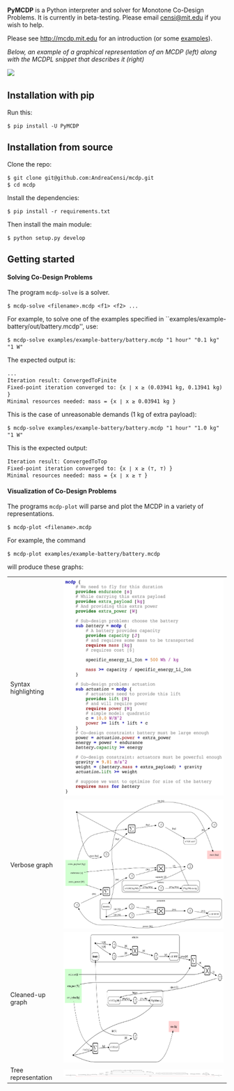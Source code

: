 
**PyMCDP** is a Python interpreter and solver for Monotone Co-Design Problems.
It is currently in beta-testing. Please email censi@mit.edu if you wish to help.

Please see <http://mcdp.mit.edu> for an introduction (or some [examples][examples]).

[examples]: http://mcdp.mit.edu/examples.html

*Below, an example of a graphical representation of an MCDP (left)
along with the MCDPL snippet that describes it (right)*

<img src="http://mcdp.mit.edu/mcdp_intro/1510_mcdp_examples01_battery_actuation.png"/>

## Installation with pip

Run this:

	$ pip install -U PyMCDP 


## Installation from source

Clone the repo:

	$ git clone git@github.com:AndreaCensi/mcdp.git
	$ cd mcdp

Install the dependencies:

    $ pip install -r requirements.txt

Then install the main module:
    
    $ python setup.py develop 


## Getting started

<!-- 	 -->


#### Solving Co-Design Problems
    
The program ``mcdp-solve`` is a solver.

    $ mcdp-solve <filename>.mcdp <f1> <f2> ...
    
For example, to solve one of the examples specified in ``examples/example-battery/out/battery.mcdp'', use:

    $ mcdp-solve examples/example-battery/battery.mcdp "1 hour" "0.1 kg" "1 W"

The expected output is:

    ...
    Iteration result: ConvergedToFinite
    Fixed-point iteration converged to: {x ∣ x ≥ (0.03941 kg, 0.13941 kg) }
    Minimal resources needed: mass = {x ∣ x ≥ 0.03941 kg }

This is the case of unreasonable demands (1 kg of extra payload):

    $ mcdp-solve examples/example-battery/battery.mcdp "1 hour" "1.0 kg" "1 W"

This is the expected output:

    Iteration result: ConvergedToTop
    Fixed-point iteration converged to: {x ∣ x ≥ (⊤, ⊤) }
    Minimal resources needed: mass = {x ∣ x ≥ ⊤ }

#### Visualization of Co-Design Problems

The programs ``mcdp-plot`` will parse and plot the MCDP in a variety of representations.

    $ mcdp-plot <filename>.mcdp

For example, the command

    $ mcdp-plot examples/example-battery/battery.mcdp 
    
will produce these graphs:

<table>
<tr>
    <td>Syntax highlighting</td>
    <td><a href="examples/example-battery/out/battery-syntax_pdf.png">
        <img src="examples/example-battery/out/battery-syntax_pdf.png" height="500px"/>
        </a>
    </td>
</tr>
<tr><td>Verbose graph</td><td><a href="examples/example-battery/out/battery-default.png"><img src="examples/example-battery/out/battery-default.png"/></a></td></tr>
<tr><td>Cleaned-up graph</td><td ><a href="examples/example-battery/out/battery-clean.png">
<img src="examples/example-battery/out/battery-clean.png" height="300px"/></a></td></tr>
<tr><td>Tree representation</td><td><img src="examples/example-battery/out/battery-dp_tree.png"/></td></tr>
</tr></table>
 





